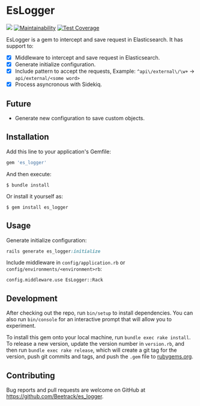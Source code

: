# EsLogger

![](https://github.com/Beetrack/es-logger/workflows/Github%20Actions/badge.svg?branch=master) [![Maintainability](https://api.codeclimate.com/v1/badges/3b62609b734fa5cb76b2/maintainability)](https://codeclimate.com/github/Beetrack/es-logger/maintainability) [![Test Coverage](https://api.codeclimate.com/v1/badges/3b62609b734fa5cb76b2/test_coverage)](https://codeclimate.com/github/Beetrack/es-logger/test_coverage)

EsLogger is a gem to intercept and save request in Elasticsearch. It has support to:

- [x] Middleware to intercept and save request in Elasticsearch.
- [x] Generate initialize configuration.
- [x] Include pattern to accept the requests, Example: `^api\/external\/\w+` -> `api/external/<some word>`
- [x] Process asyncronous with Sidekiq.

## Future

- Generate new configuration to save custom objects.

## Installation

Add this line to your application's Gemfile:

```ruby
gem 'es_logger'
```

And then execute:

    $ bundle install

Or install it yourself as:

    $ gem install es_logger

## Usage

Generate initialize configuration:

```ruby
rails generate es_logger:initialize
```

Include middleware in `config/application.rb` or `config/environments/<environment>rb`:

`config.middleware.use EsLogger::Rack`

## Development

After checking out the repo, run `bin/setup` to install dependencies. You can also run `bin/console` for an interactive prompt that will allow you to experiment.

To install this gem onto your local machine, run `bundle exec rake install`. To release a new version, update the version number in `version.rb`, and then run `bundle exec rake release`, which will create a git tag for the version, push git commits and tags, and push the `.gem` file to [rubygems.org](https://rubygems.org).

## Contributing

Bug reports and pull requests are welcome on GitHub at https://github.com/Beetrack/es_logger.

